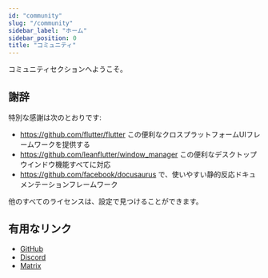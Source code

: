 ```yaml
---
id: "community"
slug: "/community"
sidebar_label: "ホーム"
sidebar_position: 0
title: "コミュニティ"
---
```


コミュニティセクションへようこそ。

## 謝辞

特別な感謝は次のとおりです:

* <https://github.com/flutter/flutter> この便利なクロスプラットフォームUIフレームワークを提供する
* <https://github.com/leanflutter/window_manager> この便利なデスクトップウインドウ機能すべてに対応
* <https://github.com/facebook/docusaurus> で、使いやすい静的反応ドキュメンテーションフレームワーク

他のすべてのライセンスは、設定で見つけることができます。

## 有用なリンク

* [GitHub](https://github.com/LinwoodDev/Butterfly)
* [Discord](https://go.linwood.dev/discord)
* [Matrix](https://go.linwood.dev/matrix)
